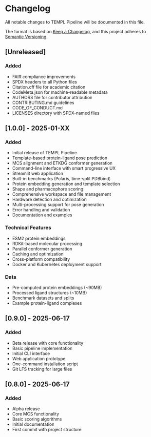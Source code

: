 # Changelog

All notable changes to TEMPL Pipeline will be documented in this file.

The format is based on [Keep a Changelog](https://keepachangelog.com/en/1.0.0/),
and this project adheres to [Semantic Versioning](https://semver.org/spec/v2.0.0.html).

## [Unreleased]

### Added
- FAIR compliance improvements
- SPDX headers to all Python files
- Citation.cff file for academic citation
- CodeMeta.json for machine-readable metadata
- AUTHORS file for contributor attribution
- CONTRIBUTING.md guidelines
- CODE_OF_CONDUCT.md
- LICENSES directory with SPDX-named files

## [1.0.0] - 2025-01-XX

### Added
- Initial release of TEMPL Pipeline
- Template-based protein-ligand pose prediction
- MCS alignment and ETKDG conformer generation
- Command-line interface with smart progressive UX
- Streamlit web application
- Built-in benchmarks (Polaris, time-split PDBbind)
- Protein embedding generation and template selection
- Shape and pharmacophore scoring
- Comprehensive workspace and file management
- Hardware detection and optimization
- Multi-processing support for pose generation
- Error handling and validation
- Documentation and examples

### Technical Features
- ESM2 protein embeddings
- RDKit-based molecular processing
- Parallel conformer generation
- Caching and optimization
- Cross-platform compatibility
- Docker and Kubernetes deployment support

### Data
- Pre-computed protein embeddings (~90MB)
- Processed ligand structures (~10MB)
- Benchmark datasets and splits
- Example protein-ligand complexes

## [0.9.0] - 2025-06-17

### Added
- Beta release with core functionality
- Basic pipeline implementation
- Initial CLI interface
- Web application prototype
- One-command installation script
- Git LFS tracking for large files

## [0.8.0] - 2025-06-17

### Added
- Alpha release
- Core MCS functionality
- Basic scoring algorithms
- Initial documentation
- First commit with project structure

